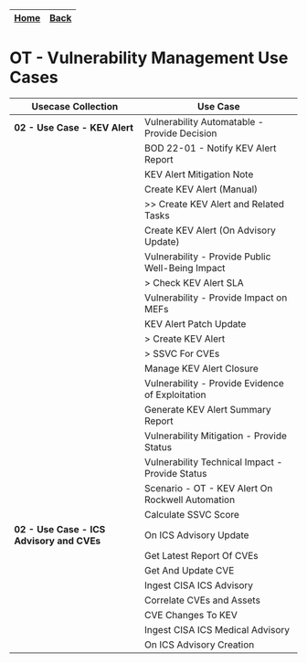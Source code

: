 | [Home](../../README.md) |  [Back](../itot-usecases.md) | 
|----------------------|---------------------|


# OT - Vulnerability Management Use Cases


| Usecase Collection                         | Use Case                                                         |
|--------------------------------------------|-------------------------------------------------------------------|
| **02 - Use Case - KEV Alert**              | Vulnerability Automatable - Provide Decision                      |
|                                            | BOD 22-01 - Notify KEV Alert Report                              |
|                                            | KEV Alert Mitigation Note                                         |
|                                            | Create KEV Alert (Manual)                                       |
|                                            | >> Create KEV Alert and Related Tasks                            |
|                                            | Create KEV Alert (On Advisory Update)                           |
|                                            | Vulnerability - Provide Public Well-Being Impact                |
|                                            | > Check KEV Alert SLA                                           |
|                                            | Vulnerability - Provide Impact on MEFs                           |
|                                            | KEV Alert Patch Update                                          |
|                                            | > Create KEV Alert                                              |
|                                            | > SSVC For CVEs                                                |
|                                            | Manage KEV Alert Closure                                        |
|                                            | Vulnerability - Provide Evidence of Exploitation                |
|                                            | Generate KEV Alert Summary Report                                |
|                                            | Vulnerability Mitigation - Provide Status                        |
|                                            | Vulnerability Technical Impact - Provide Status                 |
|                                            | Scenario - OT - KEV Alert On Rockwell Automation                |
|                                            | Calculate SSVC Score                                            |
| **02 - Use Case - ICS Advisory and CVEs**   | On ICS Advisory Update                                          |
|                                            | Get Latest Report Of CVEs                                        |
|                                            | Get And Update CVE                                              |
|                                            | Ingest CISA ICS Advisory                                        |
|                                            | Correlate CVEs and Assets                                       |
|                                            | CVE Changes To KEV                                              |
|                                            | Ingest CISA ICS Medical Advisory                                 |
|                                            | On ICS Advisory Creation                                         |






